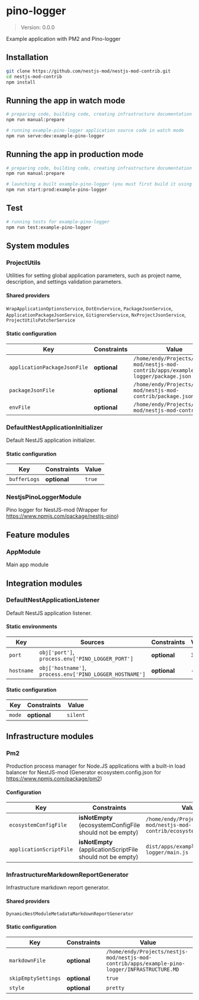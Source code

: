 # pino-logger
> Version: 0.0.0

Example application with PM2 and Pino-logger
## Installation
```bash
git clone https://github.com/nestjs-mod/nestjs-mod-contrib.git
cd nestjs-mod-contrib
npm install
```
## Running the app in watch mode
```bash
# preparing code, building code, creating infrastructure documentation and all the files necessary to raise the infrastructure and running tests (generate, build, docs:infrastructure, test)
npm run manual:prepare

# running example-pino-logger application source code in watch mode
npm run serve:dev:example-pino-logger
```
## Running the app in production mode
```bash
# preparing code, building code, creating infrastructure documentation and all the files necessary to raise the infrastructure and running tests (generate, build, docs:infrastructure, test)
npm run manual:prepare

# launching a built example-pino-logger (you must first build it using the build command)
npm run start:prod:example-pino-logger
```
## Test
```bash
# running tests for example-pino-logger
npm run test:example-pino-logger
```
## System modules

### ProjectUtils
Utilities for setting global application parameters, such as project name, description, and settings validation parameters.

#### Shared providers
`WrapApplicationOptionsService`, `DotEnvService`, `PackageJsonService`, `ApplicationPackageJsonService`, `GitignoreService`, `NxProjectJsonService`, `ProjectUtilsPatcherService`

#### Static configuration

| Key    | Constraints | Value |
| ------ | ----------- | ----- |
|`applicationPackageJsonFile`|**optional**|```/home/endy/Projects/nestjs-mod/nestjs-mod-contrib/apps/example-pino-logger/package.json```|
|`packageJsonFile`|**optional**|```/home/endy/Projects/nestjs-mod/nestjs-mod-contrib/package.json```|
|`envFile`|**optional**|```/home/endy/Projects/nestjs-mod/nestjs-mod-contrib/.env```|

### DefaultNestApplicationInitializer
Default NestJS application initializer.

#### Static configuration

| Key    | Constraints | Value |
| ------ | ----------- | ----- |
|`bufferLogs`|**optional**|```true```|

### NestjsPinoLoggerModule
Pino logger for NestJS-mod (Wrapper for https://www.npmjs.com/package/nestjs-pino)

## Feature modules

### AppModule
Main app module

## Integration modules

### DefaultNestApplicationListener
Default NestJS application listener.

#### Static environments

| Key    | Sources | Constraints | Value |
| ------ | ------- | ----------- | ----- |
|`port`|`obj['port']`, `process.env['PINO_LOGGER_PORT']`|**optional**|```3001```|
|`hostname`|`obj['hostname']`, `process.env['PINO_LOGGER_HOSTNAME']`|**optional**|-|

#### Static configuration

| Key    | Constraints | Value |
| ------ | ----------- | ----- |
|`mode`|**optional**|```silent```|

## Infrastructure modules

### Pm2
Production process manager for Node.JS applications with a built-in load balancer for NestJS-mod (Generator ecosystem.config.json for https://www.npmjs.com/package/pm2)

#### Configuration

| Key    | Constraints | Value |
| ------ | ----------- | ----- |
|`ecosystemConfigFile`|**isNotEmpty** (ecosystemConfigFile should not be empty)|```/home/endy/Projects/nestjs-mod/nestjs-mod-contrib/ecosystem.config.json```|
|`applicationScriptFile`|**isNotEmpty** (applicationScriptFile should not be empty)|```dist/apps/example-pino-logger/main.js```|

### InfrastructureMarkdownReportGenerator
Infrastructure markdown report generator.

#### Shared providers
`DynamicNestModuleMetadataMarkdownReportGenerator`

#### Static configuration

| Key    | Constraints | Value |
| ------ | ----------- | ----- |
|`markdownFile`|**optional**|```/home/endy/Projects/nestjs-mod/nestjs-mod-contrib/apps/example-pino-logger/INFRASTRUCTURE.MD```|
|`skipEmptySettings`|**optional**|```true```|
|`style`|**optional**|```pretty```|
